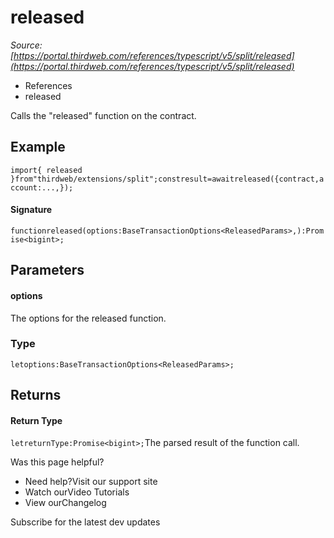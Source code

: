 # released

*Source: [https://portal.thirdweb.com/references/typescript/v5/split/released](https://portal.thirdweb.com/references/typescript/v5/split/released)*

* References
* released

Calls the "released" function on the contract.

## Example

`import{ released }from"thirdweb/extensions/split";constresult=awaitreleased({contract,account:...,});`
#### Signature

`functionreleased(options:BaseTransactionOptions<ReleasedParams>,):Promise<bigint>;`
## Parameters

#### options

The options for the released function.

### Type

`letoptions:BaseTransactionOptions<ReleasedParams>;`
## Returns

#### Return Type

`letreturnType:Promise<bigint>;`The parsed result of the function call.

Was this page helpful?

* Need help?Visit our support site
* Watch ourVideo Tutorials
* View ourChangelog

Subscribe for the latest dev updates

